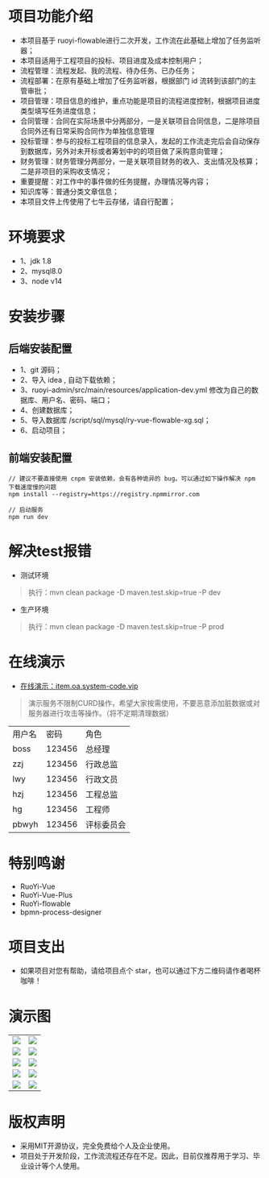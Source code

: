 # 项目功能介绍
* 本项目基于 ruoyi-flowable进行二次开发，工作流在此基础上增加了任务监听器；
* 本项目适用于工程项目的投标、项目进度及成本控制用户；
* 流程管理：流程发起、我的流程、待办任务、已办任务；
* 流程部署：在原有基础上增加了任务监听器，根据部门 id 流转到该部门的主管审批；
* 项目管理：项目信息的维护，重点功能是项目的流程进度控制，根据项目进度类型填写任务进度信息；
* 合同管理：合同在实际场景中分两部分，一是关联项目合同信息，二是除项目合同外还有日常采购合同作为单独信息管理
* 投标管理：参与的投标工程项目的信息录入，发起的工作流走完后会自动保存到数据库，另外对未开标或者筹划中的的项目做了采购意向管理；
* 财务管理：财务管理分两部分，一是关联项目财务的收入、支出情况及核算；二是非项目的采购收支情况；
* 重要提醒：对工作中的事件做的任务提醒，办理情况等内容；
* 知识库等：普通分类文章信息；
* 本项目文件上传使用了七牛云存储，请自行配置；



# 环境要求
* 1、jdk 1.8  
* 2、mysql8.0
* 3、node v14



# 安装步骤
## 后端安装配置
* 1、git 源码；
* 2、导入 idea , 自动下载依赖；
* 3、ruoyi-admin/src/main/resources/application-dev.yml 修改为自己的数据库、用户名、密码、端口；
* 4、创建数据库；
* 5、导入数据库 /script/sql/mysql/ry-vue-flowable-xg.sql；
* 6、启动项目；
## 前端安装配置

```agsl
// 建议不要直接使用 cnpm 安装依赖，会有各种诡异的 bug。可以通过如下操作解决 npm 下载速度慢的问题
npm install --registry=https://registry.npmmirror.com

// 启动服务
npm run dev
```



# 解决test报错
*  测试环境
> 执行：mvn clean package -D maven.test.skip=true -P dev

* 生产环境
> 执行：mvn clean package -D maven.test.skip=true -P prod

# 在线演示
* [在线演示：item.oa.system-code.vip](http://item.oa.system-code.vip)
> 演示服务不限制CURD操作，希望大家按需使用，不要恶意添加脏数据或对服务器进行攻击等操作。（将不定期清理数据）

<table>
 <tr>
<td>用户名</td>
<td>密码</td>
<td>角色</td>
</tr>
<tr>
<td>boss</td>
<td>123456</td>
<td>总经理</td>
</tr>
<tr>
<td>zzj</td>
<td>123456</td>
<td>行政总监</td>
</tr>
<tr>
<td>lwy</td>
<td>123456</td>
<td>行政文员</td>
</tr>
<tr>
<td>hzj</td>
<td>123456</td>
<td>工程总监</td>
</tr>
<tr>
<td>hg</td>
<td>123456</td>
<td>工程师</td>
</tr>
<tr>
<td>pbwyh</td>
<td>123456</td>
<td>评标委员会</td>
</tr>
</table>

# 特别鸣谢
* RuoYi-Vue
* RuoYi-Vue-Plus
* RuoYi-flowable
* bpmn-process-designer

# 项目支出
* 如果项目对您有帮助，请给项目点个 star，也可以通过下方二维码请作者喝杯咖啡！

# 演示图

<table>
    <tr>
        <td><img src="https://oscimg.oschina.net/oscnet/up-6833234c2f34ca3350f46615a1d520299c1.png"/></td>
        <td><img src="https://oscimg.oschina.net/oscnet/up-8a9abf3099b0af576969f3bfa366d5bb097.png"/></td>
    </tr>
<tr>
        <td><img src="https://oscimg.oschina.net/oscnet/up-95ce7c1fb2da53363731717d81a6bd67855.png"/></td>
        <td><img src="https://oscimg.oschina.net/oscnet/up-eb22214324b947291865d1c838e7b6884b8.png"/></td>
    </tr>
<tr>
        <td><img src="https://oscimg.oschina.net/oscnet/up-f13cd5c2018bd08aade6012780f94f194ad.png"/></td>
        <td><img src="https://oscimg.oschina.net/oscnet/up-6c4cf60a4eb72086aca662782f28464ca77.png"/></td>
    </tr>

<tr>
        <td><img src="https://oscimg.oschina.net/oscnet/up-47a21c0231ded25461d170d84f49d6f2b3d.png"/></td>
        <td><img src="https://oscimg.oschina.net/oscnet/up-00d2f1ec7ef77592b3ca0cd96aaba0cb770.png"/></td>
    </tr>
<tr>
        <td><img src="https://oscimg.oschina.net/oscnet/up-e91e58070106cdbfb999ba7af6305ae5c0a.png"/></td>
        <td><img src="https://oscimg.oschina.net/oscnet/up-cf034ac32a683b111e9eab1860674455bd9.png"/></td>
    </tr>

   
</table>


# 版权声明
* 采用MIT开源协议，完全免费给个人及企业使用。
* 项目处于开发阶段，工作流流程还存在不足。因此，目前仅推荐用于学习、毕业设计等个人使用。